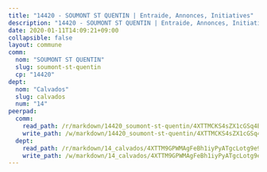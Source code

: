 ```yaml
---
title: "14420 - SOUMONT ST QUENTIN | Entraide, Annonces, Initiatives"
description: "14420 - SOUMONT ST QUENTIN | Entraide, Annonces, Initiatives"
date: 2020-01-11T14:09:21+09:00
collapsible: false
layout: commune
comm:
  nom: "SOUMONT ST QUENTIN"
  slug: soumont-st-quentin
  cp: "14420"
dept:
  nom: "Calvados"
  slug: calvados
  num: "14"
peerpad:
  comm:
    read_path: /r/markdown/14420_soumont-st-quentin/4XTTMCKS4sZX1cGSq4BTRvpVFzCQJTTRJ57DtszRUMToC61ii
    write_path: /w/markdown/14420_soumont-st-quentin/4XTTMCKS4sZX1cGSq4BTRvpVFzCQJTTRJ57DtszRUMToC61ii-K3TgUDpcTYm1WGKAi2YFTZP6QEZRw8mRC8j6PgKXX2uQS4GfRLTcrjBKwGDcgTFB11CWHzPQu9dJCAQ8hzEtxHqXHeCcimYvwWUqdofwMTVvw5bzm4xdd6wLjQsEPMjvMVhjrC2W
  dept:
    read_path: /r/markdown/14_calvados/4XTTM9GPWMAgFeBh1iyPyATgcLotg9e9APJpQBEyY3RZiUwJ6
    write_path: /w/markdown/14_calvados/4XTTM9GPWMAgFeBh1iyPyATgcLotg9e9APJpQBEyY3RZiUwJ6-K3TgUXWJAT2cYJ9ZstQphkkm2za8um5GwwXsivqaDFTgbhMDcHaRXnT3h69szAqCyvWcFfDim5fkwc6CXdUtyvPpirbD1TPAb6xCxpPN6dR3zzDRe29YehQYbhZdjvZYkgztJYvi
---
```


